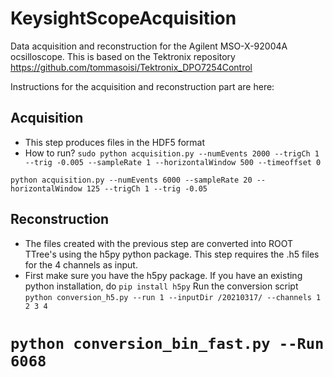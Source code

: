 # KeysightScopeAcquisition
Data acquisition and reconstruction for the Agilent MSO-X-92004A ocsilloscope.
This is based on the Tektronix repository https://github.com/tommasoisi/Tektronix_DPO7254Control

Instructions for the acquisition and reconstruction part are here:

## Acquisition
*  This step produces files in the HDF5 format
*  How to run? `sudo python acquisition.py --numEvents 2000 --trigCh 1 --trig -0.005 --sampleRate 1 --horizontalWindow 500 --timeoffset 0`

`python acquisition.py --numEvents 6000 --sampleRate 20 --horizontalWindow 125 --trigCh 1 --trig -0.05`
## Reconstruction
*  The files created with the previous step are converted into ROOT TTree's using the h5py python package. This step requires the .h5 files for the 4 channels as input.
*  First make sure you have the h5py package. If you have an existing python installation, do
`pip install h5py`
Run the conversion script 
`python conversion_h5.py --run 1 --inputDir /20210317/ --channels 1 2 3 4`

`python conversion_bin_fast.py --Run 6068`
=======
